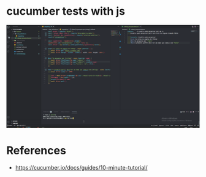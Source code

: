 # cucumber tests with js

![picture 2](execution.gif)  

# References
- https://cucumber.io/docs/guides/10-minute-tutorial/


